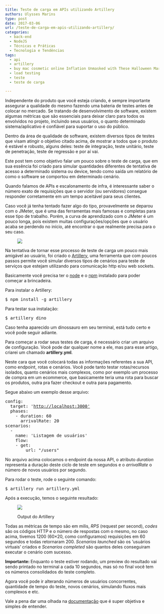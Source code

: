 ```yaml
---
title: Teste de carga em APIs utilizando Artillery
authors: Ulysses Marins
type: post
date: 2017-03-06
url: /teste-de-carga-em-apis-utilizando-artillery/
categories:
  - back-end
  - NodeJS
  - Técnicas e Práticas
  - Tecnologia e Tendências
tags:
  - api
  - artillery
  - buy mac cosmetic online Inflation Unmasked with These Halloween Markdowns WGQAM 234
  - load testing
  - teste
  - teste de carga

---
```

Independente do produto que você esteja criando, é sempre importante assegurar a qualidade do mesmo fazendo uma bateria de testes antes de colocar no mercado. Se tratando de desenvolvimento de software, existem algumas métricas que são essenciais para deixar claro para todos os envolvidos no projeto, incluindo seus usuários, o quanto determinado sistema/aplicativo é confiável para suportar o uso do público.

Dentro da área de qualidade de software, existem diversos tipos de testes que visam atingir o objetivo citado acima, de mostrar a todos que o produto é estável e robusto, alguns deles: teste de integração, teste unitário, teste de penetração, teste de regressão e por aí vai.

Este post tem como objetivo falar um pouco sobre o teste de carga, que em sua essência foi criado para simular quantidades diferentes de tentativa de acesso a determinado sistema ou device, tendo como saída um relatório de como o software se comportou em determinado cenário.

Quando falamos de APIs e escalonamento de infra, é interessante saber o número exato de requisições que o servidor (ou servidores) consegue responder corretamente em um tempo aceitável para seus clientes.

Caso você já tenha tentado fazer algo do tipo, provavelmente se deparou com o JMeter, que é uma das ferramentas mais famosas e completas para esse tipo de trabalho. Porém, a curva de aprendizado com o JMeter é um pouco longa, pois existem muitas configurações/opções que o usuário acaba se perdendo no início, até encontrar o que realmente precisa para o seu caso.<figure class="graf graf--figure">

<img class="graf-image" src="https://cdn-images-1.medium.com/max/800/1*1hZHPrQKHwCctBX7bFOPmw.png" /></figure> 

Na tentativa de tornar esse processo de teste de carga um pouco mais amigável ao usuário, foi criado o <a class="markup--anchor markup--p-anchor" href="https://artillery.io/" target="_blank" rel="noopener">Artillery</a>, uma ferramenta que com poucos passos permite você simular diversos tipos de cenários para teste de serviços que estejam utilizando para comunicação http e/ou web sockets.

Basicamente você precisa ter o <a class="markup--anchor markup--p-anchor" href="https://nodejs.org/en/" target="_blank" rel="noopener">node</a> e o <a class="markup--anchor markup--p-anchor" href="https://www.npmjs.com/" target="_blank" rel="noopener">npm</a> instalado para poder começar a brincadeira.

Para instalar o Artillery:

<pre class="lang-bash">$ npm install -g artillery</pre>

Para testar sua instalação:

<pre class="lang-bash">$ artillery dino</pre>

Caso tenha aparecido um dinossauro em seu terminal, está tudo certo e você pode seguir adiante.

Para começar a rodar seus testes de carga, é necessário criar um arquivo de configuração. Você pode dar qualquer nome a ele, mas para esse artigo, criarei um chamado <strong class="markup--strong markup--p-strong">artillery.yml</strong>.

Neste cara que você colocará todas as informações referentes a sua API, como endpoint, rotas e cenários. Você pode tanto testar rotas/recursos isolados, quanto cenários mais complexos, como por exemplo um processo de compra em um ecommerce, que basicamente teria uma rota para buscar os produtos, outra pra fazer checkout e outra para pagamento.

Segue abaixo um exemplo desse arquivo:

<pre class="lang-bash">config:
  target: '<a class="markup--anchor markup--pre-anchor" href="http://localhost:3000%27" target="_blank" rel="nofollow noopener noopener">http://localhost:3000'</a>
  phases:
    - duration: 60
      arrivalRate: 20
scenarios:
  -
    name: 'Listagem de usuários'
    flow:
    - get:
        url: "/users"</pre>

No arquivo acima colocamos o endpoint da nossa API, o atributo _duration_ representa a duração deste ciclo de teste em segundos e o _arrivalRate_ o número de novos usuários por segundo.

Para rodar o teste, rode o seguinte comando:

<pre class="lang-bash">$ artillery run artillery.yml</pre>

Após a execução, temos o seguinte resultado:<figure class="graf graf--figure">

<img class="graf-image" src="https://cdn-images-1.medium.com/max/800/1*iuh0Z_BoqM4epjC2pOvt_A.png" /><figcaption class="imageCaption">Output do Artillery</figcaption></figure> 

Todas as métricas de tempo são em milis, <em class="markup--em markup--p-em">RPS</em> (request per second), <em class="markup--em markup--p-em">codes</em> são os códigos HTTP e o número de respostas com o mesmo, no caso acima, tivemos 1200 (60&#215;20, como configuramos) requisições em 60 segundos e todas retornaram 200. <em class="markup--em markup--p-em">Scenarios launched</em> são os ‘usuários virtuais’ criados e <em class="markup--em markup--p-em">Scenarios completed</em> são quantos deles conseguiram executar o cenário com sucesso.

<strong class="markup--strong markup--p-strong">Importante: </strong>Enquanto o teste estiver rodando, um preview do resultado vai sendo printado no terminal a cada 10 segundos, mas só no final você tem os números consolidados do teste completo.

Agora você pode ir alterando números de usuários concorrentes, quantidade de tempo do teste, novos cenários, simulando fluxos mais complexos e etc.

Vale a pena dar uma olhada na <a href="https://artillery.io/docs/index.html" target="_blank" rel="noopener">documentação</a> que é super objetiva e simples de entender.